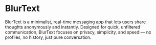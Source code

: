 # BlurText
BlurText is a minimalist, real-time messaging app that lets users share thoughts anonymously and instantly. Designed for quick, unfiltered communication, BlurText focuses on privacy, simplicity, and speed — no profiles, no history, just pure conversation.

